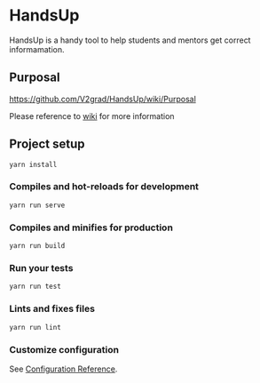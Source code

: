 # HandsUp

HandsUp is a handy tool to help students and mentors get correct informamation.

## Purposal

https://github.com/V2grad/HandsUp/wiki/Purposal

Please reference to [wiki](../../wiki) for more information

## Project setup
```
yarn install
```

### Compiles and hot-reloads for development
```
yarn run serve
```

### Compiles and minifies for production
```
yarn run build
```

### Run your tests
```
yarn run test
```

### Lints and fixes files
```
yarn run lint
```

### Customize configuration
See [Configuration Reference](https://cli.vuejs.org/config/).
